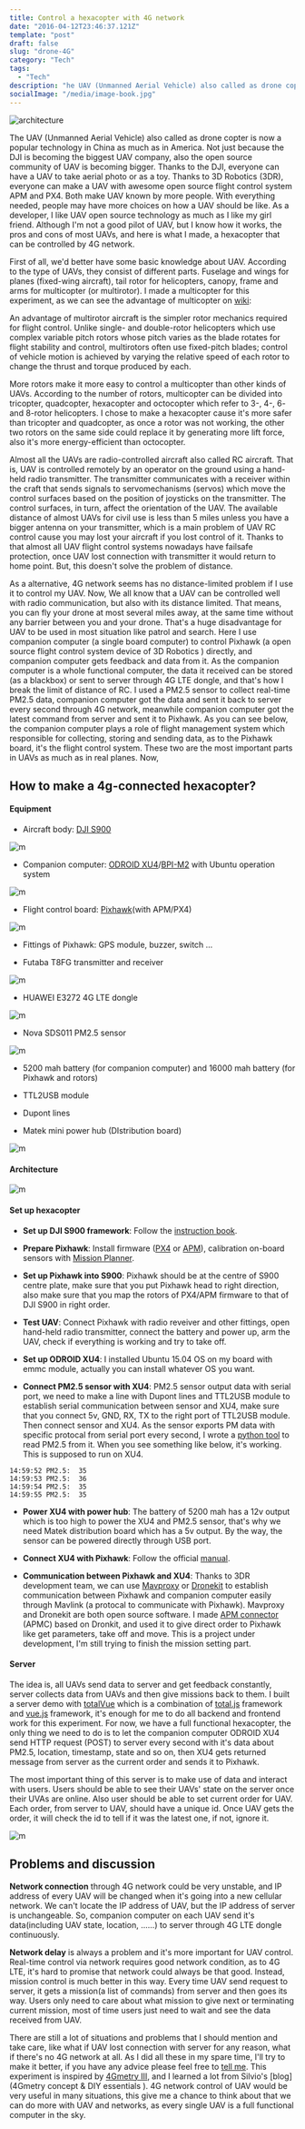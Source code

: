 ```yaml
---
title: Control a hexacopter with 4G network
date: "2016-04-12T23:46:37.121Z"
template: "post"
draft: false
slug: "drone-4G"
category: "Tech"
tags:
  - "Tech"
description: "he UAV (Unmanned Aerial Vehicle) also called as drone copter is now a popular technology in China as much as in America. Not just because the DJI is becoming the biggest UAV company, also the open source community of UAV is becoming bigger."
socialImage: "/media/image-book.jpg"
---
```


![architecture](/media/UAV/1.png)

The UAV (Unmanned Aerial Vehicle) also called as drone copter is now a popular technology in China as much as in America. Not just because the DJI is becoming the biggest UAV company, also the open source community of UAV is becoming bigger. Thanks to the DJI, everyone can have a UAV to take aerial photo or as a toy. Thanks to 3D Robotics (3DR), everyone can make a UAV with awesome open source flight control system APM and PX4. Both make UAV known by more people. With everything needed, people may have more choices on how a UAV should be like. As a developer, I like UAV open source technology as much as I like my girl friend. Although I'm not a good pilot of UAV, but I know how it works, the pros and cons of most UAVs, and here is what I made, a hexacopter that can be controlled by 4G network.

First of all, we'd better have some basic knowledge about UAV. According to the type of UAVs, they consist of different parts. Fuselage and wings for planes (fixed-wing aircraft), tail rotor for helicopters, canopy, frame and arms for multicopter (or multirotor). I made a multicopter for this experiment, as we can see the advantage of multicopter on [wiki](http://www.wikiwand.com/en/Multirotor):

An advantage of multirotor aircraft is the simpler rotor mechanics required for flight control. Unlike single- and double-rotor helicopters which use complex variable pitch rotors whose pitch varies as the blade rotates for flight stability and control, multirotors often use fixed-pitch blades; control of vehicle motion is achieved by varying the relative speed of each rotor to change the thrust and torque produced by each.

More rotors make it more easy to control a multicopter than other kinds of UAVs. According to the number of rotors, multicopter can be divided into tricopter, quadcopter, hexacopter and octocopter which refer to 3-, 4-, 6- and 8-rotor helicopters. I chose to make a hexacopter cause it's more safer than tricopter and quadcopter, as once a rotor was not working, the other two rotors on the same side could replace it by generating more lift force, also it's more energy-efficient than octocopter. 

Almost all the UAVs are radio-controlled aircraft also called RC aircraft. That is, UAV is controlled remotely by an operator on the ground using a hand-held radio transmitter. The transmitter communicates with a receiver within the craft that sends signals to servomechanisms (servos) which move the control surfaces based on the position of joysticks on the transmitter. The control surfaces, in turn, affect the orientation of the UAV. The available distance of almost UAVs for civil use is less than 5 miles unless you have a bigger antenna on your transmitter, which is a main problem of UAV RC control cause you may lost your aircraft if you lost control of it.  Thanks to that almost all UAV flight control systems nowadays have failsafe protection, once UAV lost connection with transmitter it would return to home point. But, this doesn't solve the problem of distance.

As a alternative, 4G network seems has no distance-limited problem if I use it to control my UAV. Now, We all know that a UAV can be controlled well with radio communication, but also with its distance limited. That means, you can fly your drone at most several miles away, at the same time without any barrier between you and your drone. That's a huge disadvantage for UAV to be used in most situation like patrol and search. Here I use companion computer (a single board computer) to control Pixhawk (a open source flight control system device of 3D Robotics ) directly, and companion computer gets feedback and data from it. As the companion computer is a whole functional computer, the data it received can be stored (as a blackbox) or sent to server through 4G LTE dongle, and that's how I break the limit of distance of RC. I used a PM2.5 sensor to collect real-time PM2.5 data, companion computer got the data and sent it back to server every second through 4G network, meanwhile companion computer got the latest command from server and sent it to Pixhawk. As you can see below, the companion computer plays a role of flight management system which responsible for collecting, storing and sending data, as to the Pixhawk board, it's the flight control system. These two are the most important parts in UAVs as much as in real planes. Now, 


## How to make a 4g-connected  hexacopter?

#### Equipment

- Aircraft body: [DJI S900](http://www.dji.com/cn/product/spreading-wings-s900)

![m](/media/UAV/2.png)

- Companion computer: [ODROID XU4](http://www.hardkernel.com/main/products/prdt_info.php?g_code=G143452239825)/[BPI-M2](http://www.bananapi.com/index.php/component/content/article?layout=edit&id=73) with Ubuntu operation system

![m](/media/UAV/3.png)

- Flight control board: [Pixhawk](http://pixhawk.com/)(with APM/PX4)

![m](/media/UAV/4.png)

- Fittings of Pixhawk: GPS module, buzzer, switch ...

- Futaba T8FG transmitter and receiver

![m](/media/UAV/5.png)

- HUAWEI E3272 4G LTE dongle

![m](/media/UAV/6.png)

- Nova SDS011 PM2.5 sensor

![m](/media/UAV/7.png)

- 5200 mah battery (for companion computer) and 16000 mah battery (for Pixhawk and rotors)

- TTL2USB module

- Dupont lines

- Matek mini power hub (DIstribution board)

![m](/media/UAV/8.png)

#### Architecture

![m](/media/UAV/9.png)

#### Set up hexacopter

- **Set up DJI S900 framework**: Follow the [instruction book](http://dl.djicdn.com/downloads/s900/cn/S900_User_Manual_cn_v1.4.pdf).

- **Prepare Pixhawk**: Install firmware ([PX4](http://www.pixhawk.com/firmware/start) or [APM](http://www.pixhawk.com/firmware/apm)), calibration on-board sensors with [Mission Planner](http://ardupilot.org/planner/index.html).

- **Set up Pixhawk into S900**: Pixhawk should be at the centre of S900 centre plate, make sure that you put Pixhawk head to right direction, also make sure that you map the rotors of PX4/APM firmware to that of DJI S900 in right order.

- **Test UAV**: Connect Pixhawk with radio reveiver and other fittings, open hand-held radio transmitter,  connect the battery and power up, arm the UAV, check if everything is working and try to take off. 

- **Set up ODROID XU4**: I installed Ubuntu 15.04 OS on my board with emmc module, actually you can install whatever OS you want.

- **Connect PM2.5 sensor with XU4**: PM2.5 sensor output data with serial port, we need to make a line with Dupont lines and TTL2USB module to establish serial communication between sensor and XU4, make sure that you connect 5v, GND, RX, TX to the right port of TTL2USB module. Then connect sensor and XU4. As the sensor exports PM data with specific protocal from serial port every second, I wrote a [python tool](https://github.com/CCharlieLi/pySensor) to read PM2.5 from it. When you see something like below, it's working. This is supposed to run on XU4.


```shell
14:59:52 PM2.5:  35
14:59:53 PM2.5:  36
14:59:54 PM2.5:  35
14:59:55 PM2.5:  35
```


- **Power XU4 with power hub**: The battery of 5200 mah has a 12v output which is too high to power the XU4 and PM2.5 sensor, that's why we need Matek distribution board which has a 5v output. By the way, the sensor can be powered directly through USB port.

- **Connect XU4 with Pixhawk**: Follow the official [manual](http://ardupilot.org/dev/docs/odroid-via-mavlink.html).

- **Communication between Pixhawk and XU4**: Thanks to 3DR development team, we can use [Mavproxy](http://dronecode.github.io/MAVProxy/html/getting_started/index.html) or [Dronekit](http://python.dronekit.io/) to establish communication between Pixhawk and companion computer easily through Mavlink (a protocal to communicate with Pixhawk). Mavproxy and Dronekit are both open source software. I made [APM connector](https://github.com/CCharlieLi/APMC) (APMC) based on Dronkit, and used it to give direct order to Pixhawk like get parameters, take off and move. This is a project under development, I'm still trying to finish the mission setting part.

#### Server
The idea is, all UAVs send data to server and get feedback constantly, server collects data from UAVs and then give missions back to them. I built a server demo with [totalVue](https://github.com/CCharlieLi/totalVue) which is a combination of [total.js](https://www.totaljs.com/) framework and [vue.js](http://vuejs.org/) framework, it's enough for me to do all backend and frontend work for this experiment. For now, we have a full functional hexacopter, the only thing we need to do is to let the companion computer ODROID XU4 send HTTP request (POST) to server every second with it's data about PM2.5, location, timestamp, state and so on, then XU4 gets returned message from server as the current order and sends it to Pixhawk.

The most important thing of this server is to make use of data and interact with users. Users should be able to see their UAVs' state on the server once their UVAs are online. Also user should be able to set current order for UAV. Each order, from server to UAV, should have a unique id. Once UAV gets the order, it will check the id to tell if it was the latest one, if not, ignore it.

![m](/media/UAV/10.png)

## Problems and discussion

**Network connection** through 4G network could be very unstable, and IP address of every UAV will be changed when it's going into a new cellular network. We can't locate the IP address of UAV, but the IP address of server is unchangeable. So, companion computer on each UAV send it's data(including UAV state, location, ......) to server through 4G LTE dongle continuously.

**Network delay** is always a problem and it's more important for UAV control. Real-time control via network requires good network condition, as to 4G LTE, it's hard to promise that network could always be that good. Instead, mission control is much better in this way. Every time UAV send request to server, it gets a mission(a list of commands) from server and then goes its way. Users only need to care about what mission to give next or terminating current mission, most of time users just need to wait and see the data received from UAV.

There are still a lot of situations and problems that I should mention and take care, like what if UAV lost connection with server for any reason, what if there's no 4G network at all. As I did all these in my spare time, I'll try to make it better, if you have any advice please feel free to [tell me](charlie@wiredcraft.com). This experiment is inspired by [4Gmetry III](http://4gmetry.voltarobots.com/), and I learned a lot from Silvio's [blog](4Gmetry concept & DIY essentials ). 4G network control of UAV would be very useful in many situations, this give me a chance to think about that we can do more with UAV and networks, as every single UAV is a full functional computer in the sky.